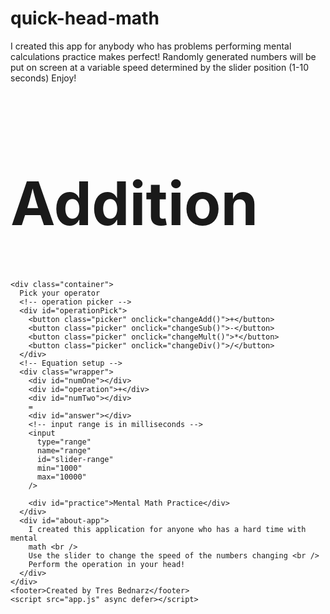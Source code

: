 # quick-head-math

I created this app for anybody who has problems performing mental calculations
practice makes perfect!
Randomly generated numbers will be put on screen at a variable speed determined by the slider position
(1-10 seconds) 
Enjoy!

<!DOCTYPE html>
<html lang="en">
  <head>
    <title></title>
    <meta name="viewport" content="width=device-width, initial-scale=1.0" />
    <link rel="stylesheet" href="styles.css" />
  </head>
  <body>
    <h1 style="font-size:10vw" id="app-head">Addition</h1>

    <div class="container">
      Pick your operator
      <!-- operation picker -->
      <div id="operationPick">
        <button class="picker" onclick="changeAdd()">+</button>
        <button class="picker" onclick="changeSub()">-</button>
        <button class="picker" onclick="changeMult()">*</button>
        <button class="picker" onclick="changeDiv()">/</button>
      </div>
      <!-- Equation setup -->
      <div class="wrapper">
        <div id="numOne"></div>
        <div id="operation">+</div>
        <div id="numTwo"></div>
        =
        <div id="answer"></div>
        <!-- input range is in milliseconds -->
        <input
          type="range"
          name="range"
          id="slider-range"
          min="1000"
          max="10000"
        />

        <div id="practice">Mental Math Practice</div>
      </div>
      <div id="about-app">
        I created this application for anyone who has a hard time with mental
        math <br />
        Use the slider to change the speed of the numbers changing <br />
        Perform the operation in your head!
      </div>
    </div>
    <footer>Created by Tres Bednarz</footer>
    <script src="app.js" async defer></script>
  </body>
</html>

